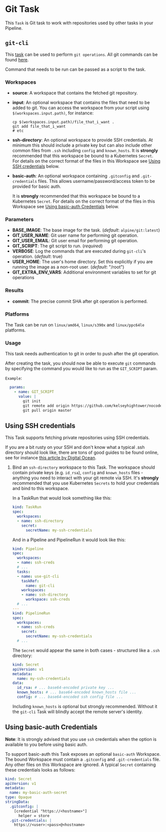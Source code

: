 # Git Task

This `Task` is Git task to work with repositories used by other tasks
in your Pipeline.

## `git-cli`

This [task](../0.3/git-cli.yaml) can be used to perform `git operations`.
All git commands can be found [here](https://git-scm.com/docs).

Command that needs to be run can be passed as a script to the task.

### Workspaces

* **source**: A workspace that contains the fetched git repository.
* **input**: An optional workspace that contains the files that need to be added to git. You can
    access the workspace from your script using `$(workspaces.input.path)`, for instance:

      cp $(workspaces.input.path)/file_that_i_want .
      git add file_that_i_want
      # etc

* **ssh-directory**: An optional workspace to provide SSH credentials. At
  minimum this should include a private key but can also include other common
  files from `.ssh` including `config` and `known_hosts`. It is **strongly**
  recommended that this workspace be bound to a Kubernetes `Secret`.
  For details on the correct format of the files in this Workspace
  see [Using SSH credentials](#using-ssh-credentials) below.

* **basic-auth**: An optional workspace containing `.gitconfig` and
  `.git-credentials` files. This allows username/password/access token to be
  provided for basic auth.

  It is **strongly** recommended that this workspace be bound to a Kubernetes
  `Secret`. For details on the correct format of the files in this Workspace
  see [Using basic-auth Credentials](#using-basic-auth-credentials) below.

### Parameters

* **BASE_IMAGE**: The base image for the task.
(_default_: `alpine/git:latest`)
* **GIT_USER_NAME**: Git user name for performing git operation.
* **GIT_USER_EMAIL**:  Git user email for performing git operation.
* **GIT_SCRIPT**: The git script to run. (_required_)
* **VERBOSE**: Log the commands that are executed during `git-cli`'s operation. (_default_: true)
* **USER_HOME**: The user's home directory. Set this explicitly if you are running the image as a non-root user. (_default_: "/root")
* **GIT_EXTRA_ENV_VARS**: Additional environment variables to set for git operations

### Results

* **commit**: The precise commit SHA after git operation is performed.

### Platforms

The Task can be run on `linux/amd64`, `linux/s390x` and `linux/ppc64le` platforms.

### Usage

This task needs authentication to git in order to push after the git operation.

After creating the task, you should now be able to execute `git` commands by
specifying the command you would like to run as the `GIT_SCRIPT` param.

`Example`:

```yaml
  params:
    - name: GIT_SCRIPT
      value: |
        git init
        git remote add origin https://github.com/kelseyhightower/nocode
        git pull origin master
```

## Using SSH credentials

This Task supports fetching private repositories using SSH credentials.

If you are a bit rusty on your SSH and don't know what a typical .ssh directory should look like,
there are tons of good guides to be found online, see for instance [this article by Digital Ocean](https://www.digitalocean.com/community/tutorials/ssh-essentials-working-with-ssh-servers-clients-and-keys).

1. Bind an `ssh-directory` workspace to this Task.
The workspace should contain private keys (e.g. `id_rsa`), `config`
and `known_hosts` files - anything you need to interact with your git remote
via SSH. It's **strongly** recommended that you use Kubernetes `Secrets` to
hold your credentials and bind to this workspace.

    In a TaskRun that would look something like this:

    ```yaml
    kind: TaskRun
    spec:
      workspaces:
      - name: ssh-directory
        secret:
          secretName: my-ssh-credentials
    ```

    And in a Pipeline and PipelineRun it would look like this:

    ```yaml
    kind: Pipeline
    spec:
      workspaces:
      - name: ssh-creds
      # ...
      tasks:
      - name: use-git-cli
        taskRef:
          name: git-cli
        workspaces:
        - name: ssh-directory
          workspace: ssh-creds
      # ...
    ---
    kind: PipelineRun
    spec:
      workspaces:
      - name: ssh-creds
        secret:
          secretName: my-ssh-credentials
      # ...
    ```

    The `Secret` would appear the same in both cases - structured like a `.ssh`
    directory:

    ```yaml
    kind: Secret
    apiVersion: v1
    metadata:
      name: my-ssh-credentials
    data:
      id_rsa: # ... base64-encoded private key ...
      known_hosts: # ... base64-encoded known_hosts file ...
      config: # ... base64-encoded ssh config file ...
    ```

    Including `known_hosts` is optional but strongly recommended. Without it
    the `git-cli` Task will blindly accept the remote server's identity.

## Using basic-auth Credentials

**Note**: It is strongly advised that you use `ssh` credentials when the
option is available to you before using basic auth.

To support basic-auth this Task exposes an optional `basic-auth` Workspace.
The bound Workspace must contain a `.gitconfig` and `.git-credentials` file.
Any other files on this Workspace are ignored. A typical `Secret` containing
these credentials looks as follows:

```yaml
kind: Secret
apiVersion: v1
metadata:
  name: my-basic-auth-secret
type: Opaque
stringData:
  .gitconfig: |
    [credential "https://<hostname>"]
      helper = store
  .git-credentials: |
    https://<user>:<pass>@<hostname>
```
